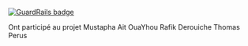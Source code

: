 
[![GuardRails badge](https://badges.production.guardrails.io/TheLondonWhale/Google_Page_Clone.svg)](https://www.guardrails.io)

Ont participé au projet
Mustapha Ait OuaYhou
Rafik Derouiche
Thomas Perus


